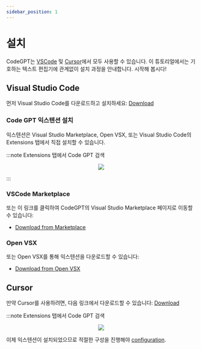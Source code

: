 ```yaml
---
sidebar_position: 1
---
```


# 설치

CodeGPT는 [VSCode](https://code.visualstudio.com/) 및 [Cursor](https://cursor.sh/)에서 모두 사용할 수 있습니다. 이 튜토리얼에서는 기호하는 텍스트 편집기에 관계없이 설치 과정을 안내합니다. 시작해 봅시다!

## Visual Studio Code
먼저 Visual Studio Code를 다운로드하고 설치하세요: [Download](https://code.visualstudio.com/download)

### Code GPT 익스텐션 설치
익스텐션은 Visual Studio Marketplace, Open VSX, 또는 Visual Studio Code의 Extensions 탭에서 직접 설치할 수 있습니다.

:::note Extensions 탭에서 Code GPT 검색
<p align="center">
      <img src="https://github.com/davila7/code-gpt-docs/assets/6216945/ec68d8d7-fa99-454c-876d-1e52815667c7" />
</p>
:::

### VSCode Marketplace
또는 이 링크를 클릭하여 CodeGPT의 Visual Studio Marketplace 페이지로 이동할 수 있습니다:
- [Download from Marketplace](https://marketplace.visualstudio.com/items?itemName=DanielSanMedium.dscodegpt)

### Open VSX
또는 Open VSX를 통해 익스텐션을 다운로드할 수 있습니다:
- [Download from Open VSX](https://open-vsx.org/extension/DanielSanMedium/dscodegpt)


## Cursor
만약 Cursor를 사용하려면, 다음 링크에서 다운로드할 수 있습니다: [Download](https://cursor.sh/)

:::note Extensions 탭에서 Code GPT 검색
<p align="center">
      <img src="https://github.com/davila7/code-gpt-docs/assets/6216945/58262780-461f-4e88-8a53-08a313e0297b" />
</p>

이제 익스텐션이 설치되었으므로 적절한 구성을 진행해야 [configuration](https://docs.codegpt.co/docs/tutorial-basics/configuration).
